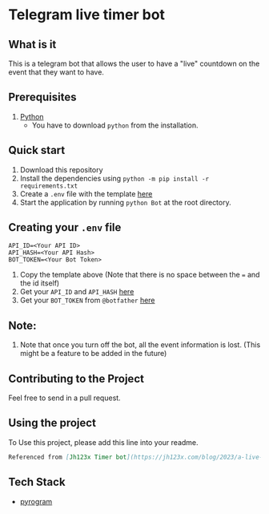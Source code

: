 # Telegram live timer bot

## What is it

This is a telegram bot that allows the user to have a "live" countdown on the event that they want to have.

## Prerequisites

1. [Python](https://www.python.org/ "Python Official Website")
   - You have to download `python` from the installation.

## Quick start

1. Download this repository
2. Install the dependencies using `python -m pip install -r requirements.txt`
3. Create a `.env` file with the template [here](#creating-your-env-file)
4. Start the application by running `python Bot` at the root directory.

## Creating your `.env` file

```env
API_ID=<Your API ID>
API_HASH=<Your API Hash>
BOT_TOKEN=<Your Bot Token>
```

1. Copy the template above (Note that there is no space between the `=` and the id itself)
2. Get your `API_ID` and `API_HASH` [here](https://my.telegram.org/apps/create)
3. Get your `BOT_TOKEN` from `@botfather` [here](https://core.telegram.org/bots)

## Note:

1. Note that once you turn off the bot, all the event information is lost. (This might be a feature to be added in the future)

## Contributing to the Project

Feel free to send in a pull request.

## Using the project

To Use this project, please add this line into your readme.

```markdown
Referenced from [Jh123x Timer bot](https://jh123x.com/blog/2023/a-live-countdown-telegram-bot/)
```

## Tech Stack

- [pyrogram](https://docs.pyrogram.org/)
